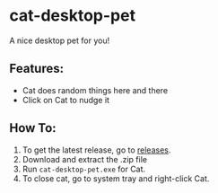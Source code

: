 # cat-desktop-pet
A nice desktop pet for you!

## Features:
- Cat does random things here and there
- Click on Cat to nudge it

## How To:
1. To get the latest release, go to [releases](https://github.com/Dernbu/cat-desktop-pet/releases).
2. Download and extract the .zip file
4. Run `cat-desktop-pet.exe` for Cat.
5. To close cat, go to system tray and right-click Cat.
